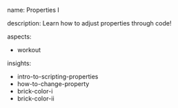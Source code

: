 name: Properties I

description: Learn how to adjust properties through code!

aspects:
- workout

insights:
- intro-to-scripting-properties
- how-to-change-property
- brick-color-i
- brick-color-ii